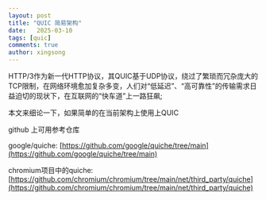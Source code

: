 ```yaml
---
layout: post
title: "QUIC 简易架构"
date:   2025-03-10
tags: [quic]
comments: true
author: xingsong
---
```


HTTP/3作为新一代HTTP协议，其QUIC基于UDP协议，绕过了繁琐而冗杂庞大的TCP限制，在网络环境愈加复杂多变，人们对“低延迟”、“高可靠性”的传输需求日益迫切的现状下，在互联网的“快车道”上一路狂飙;

本文来细论一下，如果简单的在当前架构上使用上QUIC
<!-- more -->

github 上可用参考仓库

google/quiche: [https://github.com/google/quiche/tree/main](https://github.com/google/quiche/tree/main)

chromium项目中的quiche: [https://github.com/chromium/chromium/tree/main/net/third_party/quiche](https://github.com/chromium/chromium/tree/main/net/third_party/quiche)
